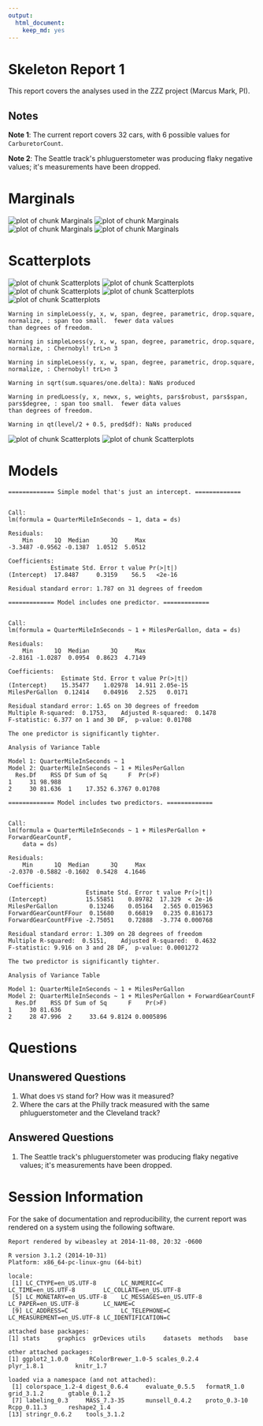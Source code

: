 ```yaml
---
output:
  html_document:
    keep_md: yes
---
```

<!-- rmarkdown v1 -->
Skeleton Report 1
=================================================
This report covers the analyses used in the ZZZ project (Marcus Mark, PI).

<!--  Set the working directory to the repository's base directory; this assumes the report is nested inside of two directories.-->


<!-- Set the report-wide options, and point to the external code file. -->


<!-- Load the sources.  Suppress the output when loading sources. --> 


<!-- Load 'sourced' R files.  Suppress the output when loading packages. --> 


<!-- Load any Global functions and variables declared in the R file.  Suppress the output. --> 


<!-- Declare any global functions specific to a Rmd output.  Suppress the output. --> 


<!-- Load the datasets.   -->


<!-- Tweak the datasets.   -->


## Notes

**Note 1**: The current report covers 32 cars, with 6 possible values for `CarburetorCount`.

**Note 2**: The Seattle track's phluguerstometer was producing flaky negative values; it's measurements have been dropped.

# Marginals
![plot of chunk Marginals](FigureRaw/Marginals-1.png) ![plot of chunk Marginals](FigureRaw/Marginals-2.png) ![plot of chunk Marginals](FigureRaw/Marginals-3.png) ![plot of chunk Marginals](FigureRaw/Marginals-4.png) 

# Scatterplots
![plot of chunk Scatterplots](FigureRaw/Scatterplots-1.png) ![plot of chunk Scatterplots](FigureRaw/Scatterplots-2.png) ![plot of chunk Scatterplots](FigureRaw/Scatterplots-3.png) ![plot of chunk Scatterplots](FigureRaw/Scatterplots-4.png) ![plot of chunk Scatterplots](FigureRaw/Scatterplots-5.png) 

```
Warning in simpleLoess(y, x, w, span, degree, parametric, drop.square, normalize, : span too small.  fewer data values
than degrees of freedom.
```

```
Warning in simpleLoess(y, x, w, span, degree, parametric, drop.square, normalize, : Chernobyl! trL>n 3
```

```
Warning in simpleLoess(y, x, w, span, degree, parametric, drop.square, normalize, : Chernobyl! trL>n 3
```

```
Warning in sqrt(sum.squares/one.delta): NaNs produced
```

```
Warning in predLoess(y, x, newx, s, weights, pars$robust, pars$span, pars$degree, : span too small.  fewer data values
than degrees of freedom.
```

```
Warning in qt(level/2 + 0.5, pred$df): NaNs produced
```

![plot of chunk Scatterplots](FigureRaw/Scatterplots-6.png) ![plot of chunk Scatterplots](FigureRaw/Scatterplots-7.png) 

# Models

```
============= Simple model that's just an intercept. =============
```

```

Call:
lm(formula = QuarterMileInSeconds ~ 1, data = ds)

Residuals:
    Min      1Q  Median      3Q     Max 
-3.3487 -0.9562 -0.1387  1.0512  5.0512 

Coefficients:
            Estimate Std. Error t value Pr(>|t|)
(Intercept)  17.8487     0.3159    56.5   <2e-16

Residual standard error: 1.787 on 31 degrees of freedom
```

```
============= Model includes one predictor. =============
```

```

Call:
lm(formula = QuarterMileInSeconds ~ 1 + MilesPerGallon, data = ds)

Residuals:
    Min      1Q  Median      3Q     Max 
-2.8161 -1.0287  0.0954  0.8623  4.7149 

Coefficients:
               Estimate Std. Error t value Pr(>|t|)
(Intercept)    15.35477    1.02978  14.911 2.05e-15
MilesPerGallon  0.12414    0.04916   2.525   0.0171

Residual standard error: 1.65 on 30 degrees of freedom
Multiple R-squared:  0.1753,	Adjusted R-squared:  0.1478 
F-statistic: 6.377 on 1 and 30 DF,  p-value: 0.01708
```

```
The one predictor is significantly tighter.
```

```
Analysis of Variance Table

Model 1: QuarterMileInSeconds ~ 1
Model 2: QuarterMileInSeconds ~ 1 + MilesPerGallon
  Res.Df    RSS Df Sum of Sq      F  Pr(>F)
1     31 98.988                            
2     30 81.636  1    17.352 6.3767 0.01708
```

```
============= Model includes two predictors. =============
```

```

Call:
lm(formula = QuarterMileInSeconds ~ 1 + MilesPerGallon + ForwardGearCountF, 
    data = ds)

Residuals:
    Min      1Q  Median      3Q     Max 
-2.0370 -0.5882 -0.1602  0.5428  4.1646 

Coefficients:
                      Estimate Std. Error t value Pr(>|t|)
(Intercept)           15.55851    0.89782  17.329  < 2e-16
MilesPerGallon         0.13246    0.05164   2.565 0.015963
ForwardGearCountFFour  0.15680    0.66819   0.235 0.816173
ForwardGearCountFFive -2.75051    0.72888  -3.774 0.000768

Residual standard error: 1.309 on 28 degrees of freedom
Multiple R-squared:  0.5151,	Adjusted R-squared:  0.4632 
F-statistic: 9.916 on 3 and 28 DF,  p-value: 0.0001272
```

```
The two predictor is significantly tighter.
```

```
Analysis of Variance Table

Model 1: QuarterMileInSeconds ~ 1 + MilesPerGallon
Model 2: QuarterMileInSeconds ~ 1 + MilesPerGallon + ForwardGearCountF
  Res.Df    RSS Df Sum of Sq      F    Pr(>F)
1     30 81.636                              
2     28 47.996  2     33.64 9.8124 0.0005896
```

# Questions
## Unanswered Questions
 1. What does `VS` stand for?  How was it measured?
 1. Where the cars at the Philly track measured with the same phluguerstometer and the Cleveland track?
 
## Answered Questions
 1. The Seattle track's phluguerstometer was producing flaky negative values; it's measurements have been dropped.

# Session Information
For the sake of documentation and reproducibility, the current report was rendered on a system using the following software.


```
Report rendered by wibeasley at 2014-11-08, 20:32 -0600
```

```
R version 3.1.2 (2014-10-31)
Platform: x86_64-pc-linux-gnu (64-bit)

locale:
 [1] LC_CTYPE=en_US.UTF-8       LC_NUMERIC=C               LC_TIME=en_US.UTF-8        LC_COLLATE=en_US.UTF-8    
 [5] LC_MONETARY=en_US.UTF-8    LC_MESSAGES=en_US.UTF-8    LC_PAPER=en_US.UTF-8       LC_NAME=C                 
 [9] LC_ADDRESS=C               LC_TELEPHONE=C             LC_MEASUREMENT=en_US.UTF-8 LC_IDENTIFICATION=C       

attached base packages:
[1] stats     graphics  grDevices utils     datasets  methods   base     

other attached packages:
[1] ggplot2_1.0.0      RColorBrewer_1.0-5 scales_0.2.4       plyr_1.8.1         knitr_1.7         

loaded via a namespace (and not attached):
 [1] colorspace_1.2-4 digest_0.6.4     evaluate_0.5.5   formatR_1.0      grid_3.1.2       gtable_0.1.2    
 [7] labeling_0.3     MASS_7.3-35      munsell_0.4.2    proto_0.3-10     Rcpp_0.11.3      reshape2_1.4    
[13] stringr_0.6.2    tools_3.1.2     
```
